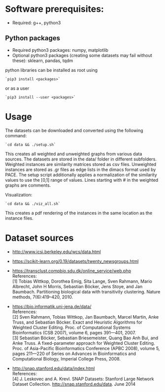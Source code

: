# Software prerequisites:
 * Required: g++, python3

## Python packages
 * Required python3 packages: numpy, matplotlib
 * Optional python3 packages (creating some datasets may fail without these): sklearn, pandas, tqdm
  
  python libraries can be installed as root using

    `pip3 install <packages>`
  or as a user

    `pip3 install --user <packages>`

# Usage
  The datasets can be downloaded and converted using the following command:

    `cd data && ./setup.sh`
  
  This creates all weighted and unweighted graphs from various data sources. 
  The datasets are stored in the data/ folder in different subfolders. Weighted instances are similarity matrices stored as csv files. Unweighted instances are stored as .gr files as edge lists in the dimacs format used by PACE. 
  The setup script additionally applies a normalization of the similarity values to use the [0,1] range of values. 
  Lines starting with # in the weighted graphs are comments.

  Visualization:

    `cd data && ./viz_all.sh`

  This creates a pdf rendering of the instances in the same location as the instance files.

# Dataset sources


- http://www.icsi.berkeley.edu/wcs/data.html

- https://scikit-learn.org/0.19/datasets/twenty_newsgroups.html
   
- https://transclust.compbio.sdu.dk/online_service/web.php  
  References:  
    [1] Tobias Wittkop, Dorothea Emig, Sita Lange, Sven Rahmann, Mario Albrecht, John H Morris, Sebastian Böcker, Jens Stoye, and Jan Baumbach. Partitioning biological data with transitivity clustering. Nature methods, 7(6):419–420, 2010. 

- https://bio.informatik.uni-jena.de/data/  
    References:  
    [2] Sven Rahmann, Tobias Wittkop, Jan Baumbach, Marcel Martin, Anke Truss, and Sebastian Böcker. Exact and Heuristic Algorithms for Weighted Cluster Editing. Proc. of Computational Systems Bioinformatics (CSB 2007), volume 6, pages 391—401, 2007.  
    [3] Sebastian Böcker, Sebastian Briesemeister, Quang Bao Anh Bui, and Anke Truss. A fixed-parameter approach for Weighted Cluster Editing. Proc. of Asia-Pacific Bioinformatics Conference (APBC 2008), volume 5, pages 211—220 of Series on Advances in Bioinformatics and Computational Biology, Imperial College Press, 2008.
   
- http://snap.stanford.edu/data/index.html  
    References:  
    [4] J. Leskovec and A. Krevl. SNAP Datasets: Stanford Large Network Dataset Collection. http://snap.stanford.edu/data. June 2014


